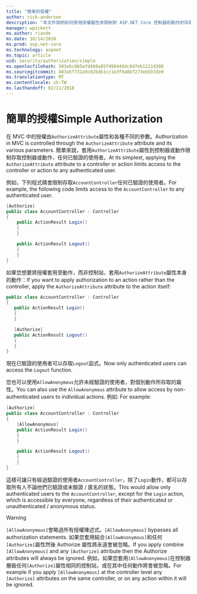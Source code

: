 ```yaml
---
title: "簡單的授權"
author: rick-anderson
description: "本文件說明如何使用授權屬性來限制對 ASP.NET Core 控制器和動作的存取。"
manager: wpickett
ms.author: riande
ms.date: 10/14/2016
ms.prod: asp.net-core
ms.technology: aspnet
ms.topic: article
uid: security/authorization/simple
ms.openlocfilehash: 503ebc665efd460a85f49844ddc847eb12114308
ms.sourcegitcommit: b83a5f731a9c02bdb1cc1e3f9a8bf273eb5b33e0
ms.translationtype: MT
ms.contentlocale: zh-TW
ms.lasthandoff: 02/11/2018
---
```

# <a name="simple-authorization"></a><span data-ttu-id="d17ac-103">簡單的授權</span><span class="sxs-lookup"><span data-stu-id="d17ac-103">Simple Authorization</span></span>

<a name="security-authorization-simple"></a>

<span data-ttu-id="d17ac-104">在 MVC 中的授權由`AuthorizeAttribute`屬性和各種不同的參數。</span><span class="sxs-lookup"><span data-stu-id="d17ac-104">Authorization in MVC is controlled through the `AuthorizeAttribute` attribute and its various parameters.</span></span> <span data-ttu-id="d17ac-105">簡單來說，套用`AuthorizeAttribute`屬性到控制器或動作限制存取控制器或動作，任何已驗證的使用者。</span><span class="sxs-lookup"><span data-stu-id="d17ac-105">At its simplest, applying the `AuthorizeAttribute` attribute to a controller or action limits access to the controller or action to any authenticated user.</span></span>

<span data-ttu-id="d17ac-106">例如，下列程式碼會限制存取`AccountController`任何已驗證的使用者。</span><span class="sxs-lookup"><span data-stu-id="d17ac-106">For example, the following code limits access to the `AccountController` to any authenticated user.</span></span>

```csharp
[Authorize]
public class AccountController : Controller
{
    public ActionResult Login()
    {
    }

    public ActionResult Logout()
    {
    }
}
```

<span data-ttu-id="d17ac-107">如果您想要將授權套用至動作，而非控制站，套用`AuthorizeAttribute`屬性本身的動作：</span><span class="sxs-lookup"><span data-stu-id="d17ac-107">If you want to apply authorization to an action rather than the controller, apply the `AuthorizeAttribute` attribute to the action itself:</span></span>

```csharp
public class AccountController : Controller
{
   public ActionResult Login()
   {
   }

   [Authorize]
   public ActionResult Logout()
   {
   }
}
```

<span data-ttu-id="d17ac-108">現在已驗證的使用者可以存取`Logout`函式。</span><span class="sxs-lookup"><span data-stu-id="d17ac-108">Now only authenticated users can access the `Logout` function.</span></span>

<span data-ttu-id="d17ac-109">您也可以使用`AllowAnonymous`允許未經驗證的使用者，對個別動作所存取的屬性。</span><span class="sxs-lookup"><span data-stu-id="d17ac-109">You can also use the `AllowAnonymous` attribute to allow access by non-authenticated users to individual actions.</span></span> <span data-ttu-id="d17ac-110">例如: </span><span class="sxs-lookup"><span data-stu-id="d17ac-110">For example:</span></span>

```csharp
[Authorize]
public class AccountController : Controller
{
    [AllowAnonymous]
    public ActionResult Login()
    {
    }

    public ActionResult Logout()
    {
    }
}
```

<span data-ttu-id="d17ac-111">這樣可讓只有經過驗證的使用者`AccountController`，除了`Login`動作，都可以存取所有人不論他們已驗證或未驗證 / 匿名的狀態。</span><span class="sxs-lookup"><span data-stu-id="d17ac-111">This would allow only authenticated users to the `AccountController`, except for the `Login` action, which is accessible by everyone, regardless of their authenticated or unauthenticated / anonymous status.</span></span>

>[!WARNING]
> <span data-ttu-id="d17ac-112">`[AllowAnonymous]`會略過所有授權陳述式。</span><span class="sxs-lookup"><span data-stu-id="d17ac-112">`[AllowAnonymous]` bypasses all authorization statements.</span></span> <span data-ttu-id="d17ac-113">如果您套用結合`[AllowAnonymous]`和任何`[Authorize]`屬性然後 Authorize 屬性將永遠會被忽略。</span><span class="sxs-lookup"><span data-stu-id="d17ac-113">If you apply combine `[AllowAnonymous]` and any `[Authorize]` attribute then the Authorize attributes will always be ignored.</span></span> <span data-ttu-id="d17ac-114">例如，如果您套用`[AllowAnonymous]`在控制器層級任何`[Authorize]`屬性相同的控制站，或在其中任何動作將會被忽略。</span><span class="sxs-lookup"><span data-stu-id="d17ac-114">For example if you apply `[AllowAnonymous]` at the controller level any `[Authorize]` attributes on the same controller, or on any action within it will be ignored.</span></span>
